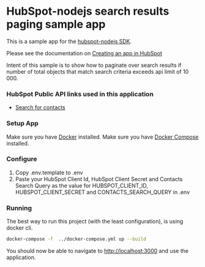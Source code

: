 # HubSpot-nodejs search results paging sample app

This is a sample app for the [hubspot-nodejs SDK](https://www.npmjs.com/package/@hubspot/api-client).

Please see the documentation on [Creating an app in HubSpot](https://developers.hubspot.com/docs/api/creating-an-ap)

Intent of this sample is to show how to paginate over search results if number of total objects that match search criteria exceeds api limit of 10 000. 

### HubSpot Public API links used in this application

  - [Search for contacts](https://developers.hubspot.com/docs/api/crm/contacts)

### Setup App

Make sure you have [Docker](https://www.docker.com/) installed.
Make sure you have [Docker Compose](https://docs.docker.com/compose/) installed.

### Configure

1. Copy .env.template to .env
2. Paste your HubSpot Client Id, HubSpot Client Secret and Contacts Search Query as the value for HUBSPOT_CLIENT_ID, HUBSPOT_CLIENT_SECRET and CONTACTS_SEARCH_QUERY in .env

### Running

The best way to run this project (with the least configuration), is using docker cli.

```bash
docker-compose -f  ../docker-compose.yml up --build
```
You should now be able to navigate to [http://localhost:3000](http://localhost:3000) and use the application. 
